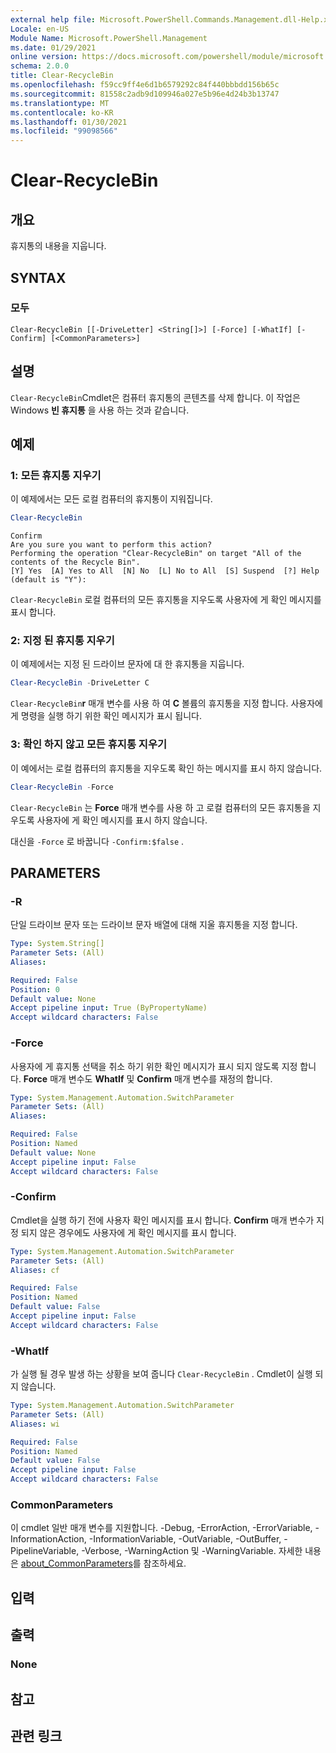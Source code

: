 ```yaml
---
external help file: Microsoft.PowerShell.Commands.Management.dll-Help.xml
Locale: en-US
Module Name: Microsoft.PowerShell.Management
ms.date: 01/29/2021
online version: https://docs.microsoft.com/powershell/module/microsoft.powershell.management/clear-recyclebin?view=powershell-5.1&WT.mc_id=ps-gethelp
schema: 2.0.0
title: Clear-RecycleBin
ms.openlocfilehash: f59cc9ff4e6d1b6579292c84f440bbbdd156b65c
ms.sourcegitcommit: 81558c2adb9d109946a027e5b96e4d24b3b13747
ms.translationtype: MT
ms.contentlocale: ko-KR
ms.lasthandoff: 01/30/2021
ms.locfileid: "99098566"
---
```

# Clear-RecycleBin

## 개요
휴지통의 내용을 지웁니다.

## SYNTAX

### 모두

```
Clear-RecycleBin [[-DriveLetter] <String[]>] [-Force] [-WhatIf] [-Confirm] [<CommonParameters>]
```

## 설명

`Clear-RecycleBin`Cmdlet은 컴퓨터 휴지통의 콘텐츠를 삭제 합니다. 이 작업은 Windows **빈 휴지통** 을 사용 하는 것과 같습니다.

## 예제

### 1: 모든 휴지통 지우기

이 예제에서는 모든 로컬 컴퓨터의 휴지통이 지워집니다.

```powershell
Clear-RecycleBin
```

```Output
Confirm
Are you sure you want to perform this action?
Performing the operation "Clear-RecycleBin" on target "All of the contents of the Recycle Bin".
[Y] Yes  [A] Yes to All  [N] No  [L] No to All  [S] Suspend  [?] Help (default is "Y"):
```

`Clear-RecycleBin` 로컬 컴퓨터의 모든 휴지통을 지우도록 사용자에 게 확인 메시지를 표시 합니다.

### 2: 지정 된 휴지통 지우기

이 예제에서는 지정 된 드라이브 문자에 대 한 휴지통을 지웁니다.

```powershell
Clear-RecycleBin -DriveLetter C
```

`Clear-RecycleBin`**r** 매개 변수를 사용 하 여 **C** 볼륨의 휴지통을 지정 합니다. 사용자에 게 명령을 실행 하기 위한 확인 메시지가 표시 됩니다.

### 3: 확인 하지 않고 모든 휴지통 지우기

이 예에서는 로컬 컴퓨터의 휴지통을 지우도록 확인 하는 메시지를 표시 하지 않습니다.

```powershell
Clear-RecycleBin -Force
```

`Clear-RecycleBin` 는 **Force** 매개 변수를 사용 하 고 로컬 컴퓨터의 모든 휴지통을 지우도록 사용자에 게 확인 메시지를 표시 하지 않습니다.

대신을 `-Force` 로 바꿉니다 `-Confirm:$false` .

## PARAMETERS

### -R

단일 드라이브 문자 또는 드라이브 문자 배열에 대해 지울 휴지통을 지정 합니다.

```yaml
Type: System.String[]
Parameter Sets: (All)
Aliases:

Required: False
Position: 0
Default value: None
Accept pipeline input: True (ByPropertyName)
Accept wildcard characters: False
```

### -Force

사용자에 게 휴지통 선택을 취소 하기 위한 확인 메시지가 표시 되지 않도록 지정 합니다. **Force** 매개 변수도 **WhatIf** 및 **Confirm** 매개 변수를 재정의 합니다.

```yaml
Type: System.Management.Automation.SwitchParameter
Parameter Sets: (All)
Aliases:

Required: False
Position: Named
Default value: None
Accept pipeline input: False
Accept wildcard characters: False
```

### -Confirm

Cmdlet을 실행 하기 전에 사용자 확인 메시지를 표시 합니다. **Confirm** 매개 변수가 지정 되지 않은 경우에도 사용자에 게 확인 메시지를 표시 합니다.

```yaml
Type: System.Management.Automation.SwitchParameter
Parameter Sets: (All)
Aliases: cf

Required: False
Position: Named
Default value: False
Accept pipeline input: False
Accept wildcard characters: False
```

### -WhatIf

가 실행 될 경우 발생 하는 상황을 보여 줍니다 `Clear-RecycleBin` . Cmdlet이 실행 되지 않습니다.

```yaml
Type: System.Management.Automation.SwitchParameter
Parameter Sets: (All)
Aliases: wi

Required: False
Position: Named
Default value: False
Accept pipeline input: False
Accept wildcard characters: False
```

### CommonParameters

이 cmdlet 일반 매개 변수를 지원합니다. -Debug, -ErrorAction, -ErrorVariable, -InformationAction, -InformationVariable, -OutVariable, -OutBuffer, -PipelineVariable, -Verbose, -WarningAction 및 -WarningVariable. 자세한 내용은 [about_CommonParameters](https://go.microsoft.com/fwlink/?LinkID=113216)를 참조하세요.

## 입력

## 출력

### None

## 참고

## 관련 링크
